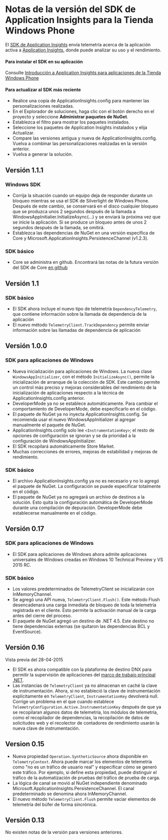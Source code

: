 <properties 
	pageTitle="Notas de la versión de Application Insights para Windows" 
	description="Las actualizaciones más recientes del SDK de la Tienda Windows." 
	services="application-insights" 
    documentationCenter=""
	authors="alancameronwills" 
	manager="douge"/>
<tags 
	ms.service="application-insights" 
	ms.workload="tbd" 
	ms.tgt_pltfrm="ibiza" 
	ms.devlang="na" 
	ms.topic="article" 
	ms.date="09/18/2015" 
	ms.author="sergkanz"/>
 
# Notas de la versión del SDK de Application Insights para la Tienda Windows Phone

El [SDK de Application Insights](app-insights-windows-get-started.md) envía telemetría acerca de la aplicación activa a [Application Insights](https://azure.microsoft.com/services/application-insights/), donde puede analizar su uso y el rendimiento.


#### Para instalar el SDK en su aplicación

Consulte [Introducción a Application Insights para aplicaciones de la Tienda Windows Phone](app-insights-windows-get-started.md)

#### Para actualizar al SDK más reciente 

* Realice una copia de ApplicationInsights.config para mantener las personalizaciones realizadas.
* En el Explorador de soluciones, haga clic con el botón derecho en el proyecto y seleccione **Administrar paquetes de NuGet**.
* Establezca el filtro para mostrar los paquetes instalados. 
* Seleccione los paquetes de Application Insights instalados y elija Actualizar.
* Compare las versiones antigua y nueva de ApplicationInsights.config. Vuelva a combinar las personalizaciones realizadas en la versión anterior.
* Vuelva a generar la solución.

## Versión 1.1.1

### Windows SDK

- Corrija la situación cuando un equipo deja de responder durante un bloqueo mientras se usa el SDK de Silverlight de Windows Phone. Después de este cambio, se conservará en el disco cualquier bloqueo que se produzca unos 2 segundos después de la llamada a WindowsAppInitialier.InitializeAsync(...) y se enviará la próxima vez que se inicie la aplicación. Si se produce un bloqueo antes de unos 2 segundos después de la llamada, se omitirá.  
- Establezca las dependencias de NuGet en una versión específica de Core y Microsoft.ApplicationInsights.PersistenceChannel (v1.2.3).   

### SDK básico

- Core se administra en github. Encontrará las notas de la futura versión del SDK de Core [en github](http://github.com/Microsoft/ApplicationInsights-dotnet/releases)

## Versión 1.1

### SDK básico

- El SDK ahora incluye el nuevo tipo de telemetría ```DependencyTelemetry```, que contiene información sobre la llamada de dependencia de la aplicación
- El nuevo método ```TelemetryClient.TrackDependency``` permite enviar información sobre las llamadas de dependencia de aplicación

## Versión 1.0.0

### SDK para aplicaciones de Windows

- Nueva inicialización para aplicaciones de Windows. La nueva clase `WindowsAppInitializer`, con el método `InitializeAsync()`, permite la inicialización de arranque de la colección de SDK. Este cambio permite un control más preciso y mejoras considerables del rendimiento de la inicialización de aplicaciones respecto a la técnica de ApplicationInsights.config anterior.
- DeveloperMode ya no se establece automáticamente. Para cambiar el comportamiento de DeveloperMode, debe especificarlo en el código.
- El paquete de NuGet ya no inyecta ApplicationInsights.config. Se recomienda usar el nuevo WindowsAppInitializer al agregar manualmente el paquete de NuGet.
- ApplicationInsights.config solo lee `<InstrumentationKey>`; el resto de opciones de configuración se ignoran y se da prioridad a la configuración de WindowsAppInitializer.
- El SDK recopilará automáticamente Store Market.
- Muchas correcciones de errores, mejoras de estabilidad y mejoras de rendimiento.

### SDK básico

- El archivo ApplicationInsights.config ya no es necesario y no lo agregó el paquete de NuGet. La configuración se puede especificar totalmente en el código.
- El paquete de NuGet ya no agregará un archivo de destinos a la solución. Esto quita la configuración automática de DeveloperMode durante una compilación de depuración. DeveloperMode debe establecerse manualmente en el código.

## Versión 0.17

### SDK para aplicaciones de Windows

- El SDK para aplicaciones de Windows ahora admite aplicaciones universales de Windows creadas en Windows 10 Technical Preview y VS 2015 RC.

### SDK básico

- Los valores predeterminados de TelemetryClient se inicializarán con InMemoryChannel.
- Se agregó una API nueva, `TelemetryClient.Flush()`. Este método Flush desencadenará una carga inmediata de bloqueo de toda la telemetría registrada en el cliente. Esto permite la activación manual de la carga antes del cierre del proceso.
- El paquete de NuGet agregó un destino de .NET 4.5. Este destino no tiene dependencias externas (se quitaron las dependencias BCL y EventSource).

## Versión 0.16 

Vista previa del 28-04-2015

- El SDK es ahora compatible con la plataforma de destino DNX para permitir la supervisión de aplicaciones del [marco de trabajo principal .NET](http://www.dotnetfoundation.org/NETCore5).
- Las instancias de ```TelemetryClient``` ya no almacenan en caché la clave de instrumentación. Ahora, si no estableció la clave de instrumentación explícitamente en ```TelemetryClient```, ```InstrumentationKey``` devolverá null. Corrige un problema en el que cuando establece ```TelemetryConfiguration.Active.InstrumentationKey``` después de que ya se recopilaran algunos datos de telemetría, los módulos de telemetría, como el recopilador de dependencias, la recopilación de datos de solicitudes web y el recolector de contadores de rendimiento usarán la nueva clave de instrumentación.

## Version 0.15

- Nueva propiedad ```Operation.SyntheticSource``` ahora disponible en ```TelemetryContext```. Ahora puede marcar los elementos de telemetría como "no es un tráfico de usuario real" y especificar cómo se generó este tráfico. Por ejemplo, si define esta propiedad, puede distinguir el tráfico de la automatización de pruebas del tráfico de prueba de carga.
- La lógica de canal se movió al NuGet independiente denominado Microsoft.ApplicationInsights.PersistenceChannel. El canal predeterminado se denomina ahora InMemoryChannel.
- El nuevo método ```TelemetryClient.Flush``` permite vaciar elementos de telemetría del búfer de forma sincrónica.

## Versión 0.13

No existen notas de la versión para versiones anteriores.

<!---HONumber=AcomDC_0128_2016-->